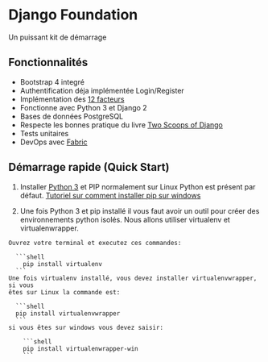 # Django Foundation
Un puissant kit de démarrage

## Fonctionnalités
  * Bootstrap 4 integré
  * Authentification déja implémentée Login/Register
  * Implémentation des [12 facteurs](https://12factor.net)
  * Fonctionne avec Python 3 et Django 2
  * Bases de données PostgreSQL
  * Respecte les bonnes pratique du livre [Two Scoops of Django](https://twoscoopspress.com/products/two-scoops-of-django-1-11)
  * Tests unitaires
  * DevOps avec [Fabric](http://www.fabfile.org/)

## Démarrage rapide (Quick Start)

  1. Installer [Python 3](https://www.python.org/downloads/) et PIP
    normalement sur Linux Python est présent par défaut. [Tutoriel sur
    comment installer pip sur windows](https://www.liquidweb.com/kb/install-pip-windows/)

  2. Une fois Python 3 et pip installé il vous faut avoir un outil pour créer des
    environnements python isolés. Nous allons utiliser virtualenv et virtualenwrapper.

    Ouvrez votre terminal et executez ces commandes:

      ```shell
        pip install virtualenv
      ```
    Une fois virtualenv installé, vous devez installer virtualenvwrapper, si vous
    êtes sur Linux la commande est:

      ```shell
      pip install virtualenvwrapper
      ```
    si vous êtes sur windows vous devez saisir:

      	```shell
        pip install virtualenwrapper-win
        ```

